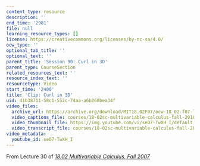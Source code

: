 ```yaml
---
content_type: resource
description: ''
end_time: '2981'
file: null
learning_resource_types: []
license: https://creativecommons.org/licenses/by-nc-sa/4.0/
ocw_type: ''
optional_tab_title: ''
optional_text: ''
parent_title: 'Session 90: Curl in 3D'
parent_type: CourseSection
related_resources_text: ''
resource_index_text: ''
resourcetype: Video
start_time: '2400'
title: 'Clip: Curl in 3D'
uid: 41b38711-58c1-552c-74aa-a6b260bea34f
video_files:
  archive_url: https://archive.org/download/MIT18.02F07/ocw-18_02-f07-lec30_300k.mp4
  video_captions_file: courses/18-02sc-multivariable-calculus-fall-2010/seO7-TwXH_I_captions.vtt
  video_thumbnail_file: https://img.youtube.com/vi/seO7-TwXH_I/default.jpg
  video_transcript_file: courses/18-02sc-multivariable-calculus-fall-2010/seO7-TwXH_I_transcript.pdf
video_metadata:
  youtube_id: seO7-TwXH_I
---
```


From Lecture 30 of [_18.02 Multivariable Calculus, Fall 2007_](/courses/18-02-multivariable-calculus-fall-2007/video_galleries/video-lectures)

